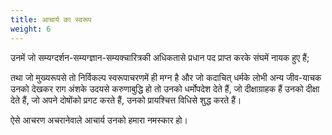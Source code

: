 ```yaml
---
title: आचार्य का स्वरूप
weight: 6
---
```



उनमें जो सम्यग्दर्शन-सम्यग्ज्ञान-सम्यक्चारित्रकी अधिकतासे प्रधान पद प्राप्त करके संघमें नायक हुए हैं;

तथा जो मुख्यरूपसे तो निर्विकल्प स्वरूपाचरणमें ही मग्न है और जो कदाचित् धर्मके लोभी अन्य जीव-याचक उनको देखकर राग अंशके उदयसे करुणाबुद्धि हो तो उनको धर्मोपदेश देते हैं, जो दीक्षाग्राहक हैं उनको दीक्षा देते हैं, जो अपने दोषोंको प्रगट करते हैं, उनको प्रायश्चित्त विधिसे शुद्ध करते हैं।

ऐसे आचरण अचरानेवाले आचार्य उनको हमारा नमस्कार हो।